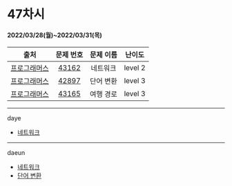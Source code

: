 # 47차시
#### 2022/03/28(월)~2022/03/31(목)

|               출처               |                   문제 번호                    |     문제 이름      | 난이도 |
| :------------------------------: | :--------------------------------------------: | :----------------: | :----: |
| [프로그래머스](https://programmers.co.kr/) | [43162](https://programmers.co.kr/learn/courses/30/lessons/43162) | 네트워크 | level 2 |
| [프로그래머스](https://programmers.co.kr/) | [42897](https://programmers.co.kr/learn/courses/30/lessons/43163) | 단어 변환 | level 3 |
| [프로그래머스](https://programmers.co.kr/) | [43165](https://programmers.co.kr/learn/courses/30/lessons/43164) | 여행 경로 | level 3 |


---

daye
- [네트워크](https://tropical-couch-e39.notion.site/PRO-43162-9605717bea17456d9c69e73fe0d6cbbd)


---
daeun
- [네트워크](https://hoonycode.notion.site/5f201f9292d943cf9f76a441acde833f)
- [단어 변환](https://hoonycode.notion.site/3f786f9fdfa3463c903fa20bca4d7ac7)